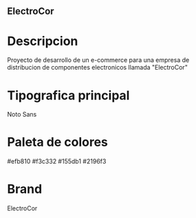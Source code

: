 ## ElectroCor
# Descripcion
Proyecto de desarrollo de un e-commerce para una empresa de distribucion de componentes electronicos llamada "ElectroCor"
# Tipografica principal 
Noto Sans
# Paleta de colores
#efb810
#f3c332
#155db1
#2196f3
# Brand
ElectroCor 